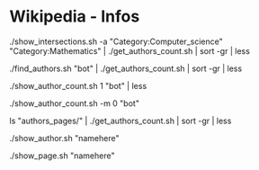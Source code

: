 Wikipedia - Infos
=================

./show_intersections.sh -a "Category:Computer_science" "Category:Mathematics" | ./get_authors_count.sh | sort -gr | less

./find_authors.sh "bot" | ./get_authors_count.sh | sort -gr | less

./show_author_count.sh 1 "bot" | less

./show_author_count.sh -m 0 "bot"

ls "authors_pages/" | ./get_authors_count.sh | sort -gr | less

./show_author.sh "namehere"

./show_page.sh "namehere"

